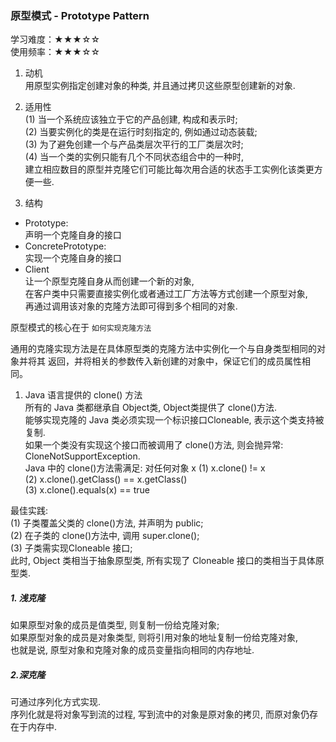 ### 原型模式 - Prototype Pattern  
学习难度：★★★☆☆  
使用频率：★★★☆☆  

1. 动机  
用原型实例指定创建对象的种类, 并且通过拷贝这些原型创建新的对象.  

2. 适用性  
(1) 当一个系统应该独立于它的产品创建, 构成和表示时;  
(2) 当要实例化的类是在运行时刻指定的, 例如通过动态装载;  
(3) 为了避免创建一个与产品类层次平行的工厂类层次时;  
(4) 当一个类的实例只能有几个不同状态组合中的一种时,  
建立相应数目的原型并克隆它们可能比每次用合适的状态手工实例化该类更方便一些.  

3. 结构  
* Prototype:  
声明一个克隆自身的接口  
* ConcretePrototype:  
实现一个克隆自身的接口  
* Client  
让一个原型克隆自身从而创建一个新的对象,  
在客户类中只需要直接实例化或者通过工厂方法等方式创建一个原型对象,  
再通过调用该对象的克隆方法即可得到多个相同的对象.  

原型模式的核心在于 `如何实现克隆方法`  

通用的克隆实现方法是在具体原型类的克隆方法中实例化一个与自身类型相同的对象并将其
返回，并将相关的参数传入新创建的对象中，保证它们的成员属性相同。

1. Java 语言提供的 clone() 方法  
所有的 Java 类都继承自 Object类, Object类提供了 clone()方法.  
能够实现克隆的 Java 类必须实现一个标识接口Cloneable, 表示这个类支持被复制.  
如果一个类没有实现这个接口而被调用了 clone()方法, 则会抛异常: CloneNotSupportException.  
Java 中的 clone()方法需满足:  对任何对象 x
(1) x.clone() != x  
(2) x.clone().getClass() == x.getClass()  
(3) x.clone().equals(x) == true  

最佳实践:  
(1) 子类覆盖父类的 clone()方法, 并声明为 public;  
(2) 在子类的 clone()方法中, 调用 super.clone();  
(3) 子类需实现Cloneable 接口;  
此时, Object 类相当于抽象原型类, 所有实现了 Cloneable 接口的类相当于具体原型类.

##### 1. 浅克隆

如果原型对象的成员是值类型, 则复制一份给克隆对象;  
如果原型对象的成员是对象类型, 则将引用对象的地址复制一份给克隆对象,  
也就是说, 原型对象和克隆对象的成员变量指向相同的内存地址.

##### 2.深克隆  
可通过序列化方式实现.  
序列化就是将对象写到流的过程, 写到流中的对象是原对象的拷贝, 而原对象仍存在于内存中.  









